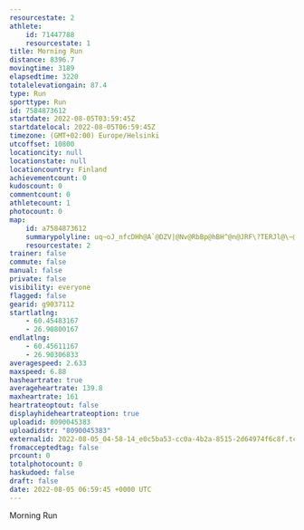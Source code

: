 ```yaml
---
resourcestate: 2
athlete:
    id: 71447788
    resourcestate: 1
title: Morning Run
distance: 8396.7
movingtime: 3189
elapsedtime: 3220
totalelevationgain: 87.4
type: Run
sporttype: Run
id: 7584873612
startdate: 2022-08-05T03:59:45Z
startdatelocal: 2022-08-05T06:59:45Z
timezone: (GMT+02:00) Europe/Helsinki
utcoffset: 10800
locationcity: null
locationstate: null
locationcountry: Finland
achievementcount: 0
kudoscount: 0
commentcount: 0
athletecount: 1
photocount: 0
map:
    id: a7584873612
    summarypolyline: uq~oJ_nfcDHh@A`@DZV|@Nv@RbBp@hBH^@n@JRF\?TERJl@\~@jBfDhAtCj@vB\hAZv@f@hBv@bBX~@D\J`@Zp@n@nB^v@l@lBLTNbA~@pEbBzETEp@TVJ`@h@RFZt@d@d@t@dAb@RdAxAtAdA^dAf@p@^p@vArATTNZ\XFRZb@HXNV`@hBP`@Fn@Zx@l@n@R@f@z@`@\JBd@Kp@Z~AnCpAv@f@d@X`@TPh@n@R^z@z@FR\f@^Xn@`ArAzAb@|@b@f@Xf@d@X|@bAl@d@vA~Bx@`A^j@Pf@`@ZP^^N\X~AlBbAbANDp@`APFZ\\FRj@b@h@Lh@`@v@ZNd@b@dBlBNh@@dAQtAGvAOdAEt@INQ~@_@fAU`C[z@EBIf@O`@MpAUjAOb@BLJa@C_@c@?U_@[Yg@UkAMe@JUKk@R{AA_@WSYm@YSe@[_@Sg@G[OeAF}@Ci@Ks@USO]Y[[}@GYEuHTmC@_@Q{CAuA@YK_A_@a@OYIeAKa@KyA_@sAE[CcADiAJsAIcAFw@AQ]s@WYg@TYI]w@s@e@_@y@m@g@o@_AeAy@c@i@MESc@YMy@cCaAq@[k@e@i@KGQk@YQO_@AMLw@DeAr@cD^mAdA}FPeCBaGNqAXgBz@kEHYR[^sAToAVgCM_@Kk@q@iAiB}AiCsD_@}@S{@e@uAOw@Yu@Oq@QiBMo@KQs@[Ye@QKK][a@KKQq@MUOm@O]c@_Bk@uCEeAYgCCuAIcAg@sFUkAy@uBUcA_@aAe@sBNjATv@JJ@JIZXEH^\t@Hj@Zr@Lj@DdAPdAHtBJl@TrCRlANl@LjBDjBCv@It@Ct@Md@SfAOjBWlACf@_@dEa@lBi@~@u@b@c@EeBi@k@CeAWWa@OG}BEaA[W?KLI\eAzGEbCJd@dApCF^BZJp@@`BDj@p@zAnAhBZn@I}@Up@q@|Ai@z@sAvAyAd@_AHsAd@w@l@e@DWLYRU\UNKNK@G[DaAAo@E[So@OO_@s@[eAWg@Mg@y@}AU[cAkC[_@Wq@i@g@Qa@WQUu@S]Me@QoBOaEG[?q@IeCQwBOe@UoAm@y@EO
    resourcestate: 2
trainer: false
commute: false
manual: false
private: false
visibility: everyone
flagged: false
gearid: g9037112
startlatlng:
    - 60.45483167
    - 26.90800167
endlatlng:
    - 60.45611167
    - 26.90306833
averagespeed: 2.633
maxspeed: 6.88
hasheartrate: true
averageheartrate: 139.8
maxheartrate: 161
heartrateoptout: false
displayhideheartrateoption: true
uploadid: 8090045383
uploadidstr: "8090045383"
externalid: 2022-08-05_04-58-14_e0c5ba53-cc0a-4b2a-8515-2d64974f6c8f.tcx
fromacceptedtag: false
prcount: 0
totalphotocount: 0
haskudoed: false
draft: false
date: 2022-08-05 06:59:45 +0000 UTC
---
```

Morning Run